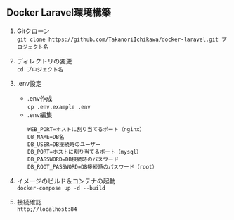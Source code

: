 ## Docker Laravel環境構築

1. Gitクローン  
```git clone https://github.com/TakanoriIchikawa/docker-laravel.git プロジェクト名```
2. ディレクトリの変更  
```cd プロジェクト名```
3. .env設定  
    - .env作成  
      ```cp .env.example .env ```
    - .env編集  
      ```
      WEB_PORT=ホストに割り当てるポート（nginx）
      DB_NAME=DB名
      DB_USER=DB接続時のユーザー
      DB_PORT=ホストに割り当てるポート（mysql）
      DB_PASSWORD=DB接続時のパスワード
      DB_ROOT_PASSWORD=DB接続時のパスワード（root）
      ```
4. イメージのビルド＆コンテナの起動  
```docker-compose up -d --build```

5. 接続確認  
```http;//localhost:84```